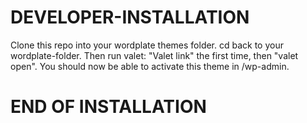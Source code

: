 # DEVELOPER-INSTALLATION
Clone this repo into your wordplate themes folder.
cd back to your wordplate-folder.
Then run valet: "Valet link" the first time, then "valet open".
You should now be able to activate this theme in  /wp-admin.
# END OF INSTALLATION
